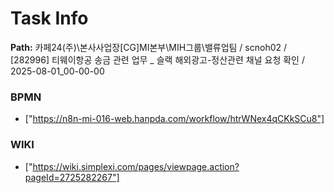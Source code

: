 # Task Info

**Path:** 카페24(주)\본사사업장\[CG]MI본부\MIH그룹\밸류업팀 / scnoh02 / [282996] 티웨이항공 송금 관련 업무 _ 슬랙 해외광고-정산관련 채널 요청 확인 / 2025-08-01_00-00-00

### BPMN
- ["https://n8n-mi-016-web.hanpda.com/workflow/htrWNex4qCKkSCu8"]

### WIKI
- ["https://wiki.simplexi.com/pages/viewpage.action?pageId=2725282267"]

